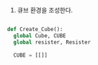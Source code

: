 1. 큐브 환경을 조성한다.

```py

def Create_Cube():
  global Cube, CUBE
  global resister, Resister
  
  CUBE = [[]]
```
